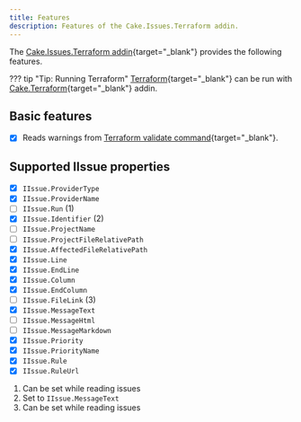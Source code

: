 ```yaml
---
title: Features
description: Features of the Cake.Issues.Terraform addin.
---
```


The [Cake.Issues.Terraform addin]{target="_blank"} provides the following features.

??? tip "Tip: Running Terraform"
    [Terraform](https://www.terraform.io){target="_blank"} can be run with
    [Cake.Terraform](https://cakebuild.net/extensions/cake-terraform/){target="_blank"} addin.

## Basic features

- [x] Reads warnings from [Terraform validate command]{target="_blank"}.

## Supported IIssue properties

<div class="annotate" markdown>

- [x] `IIssue.ProviderType`
- [x] `IIssue.ProviderName`
- [ ] `IIssue.Run` (1)
- [x] `IIssue.Identifier` (2)
- [ ] `IIssue.ProjectName`
- [ ] `IIssue.ProjectFileRelativePath`
- [x] `IIssue.AffectedFileRelativePath`
- [x] `IIssue.Line`
- [x] `IIssue.EndLine`
- [x] `IIssue.Column`
- [x] `IIssue.EndColumn`
- [ ] `IIssue.FileLink` (3)
- [x] `IIssue.MessageText`
- [ ] `IIssue.MessageHtml`
- [ ] `IIssue.MessageMarkdown`
- [x] `IIssue.Priority`
- [x] `IIssue.PriorityName`
- [x] `IIssue.Rule`
- [x] `IIssue.RuleUrl`

</div>

1.  Can be set while reading issues
2.  Set to `IIssue.MessageText`
3.  Can be set while reading issues

[Terraform validate command]: https://www.terraform.io/docs/cli/commands/validate.html
[Cake.Issues.Terraform addin]: https://cakebuild.net/extensions/cake-issues-terraform/
